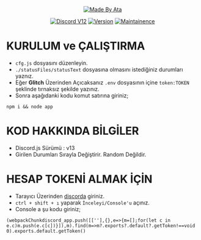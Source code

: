 <p align="center">
  <a href="https://instagram.com/777ayberkk"><img title="Made By Ata" src="https://img.shields.io/badge/Made%20By-Ata-green?style=for-the-badge"></a>
</p>
<p align="center">
  <a href="https://discord.com/users/626847465601236992"><img title="Discord V12" src="https://img.shields.io/badge/Code-Discord%20V12%20Bot-blue"></a>
  <a href="https://github.com/ayberk-demr/dc.js-v12-bos-altyapi"><img title="Version" src="https://img.shields.io/badge/Version-1.0.0-blue"></a>
  <a href="https://github.com/ayberk-demr/"><img title="Maintainence" src="https://img.shields.io/badge/Bakımlı%20mı%3F-Evet-blue"></a>
</p>

# KURULUM ve ÇALIŞTIRMA

* `cfg.js` dosyasını düzenleyin.
* `./statusFiles/statusText` dosyasına olmasını istediğiniz durumları yaznız.
* Eğer **Glitch** Üzerinden Açıcaksanız `.env` dosyasının içine `token:TOKEN` şeklinde tırnaksız şekilde yazınız.
* Sonra aşağıdanki kodu komut satırına giriniz;


```
npm i && node app
```

# KOD HAKKINDA BİLGİLER

* Discord.js Sürümü : v13
* Girilen Durumları Sırayla Değiştirir. Random Değildir.

# HESAP TOKENİ ALMAK İÇİN

* Tarayıcı Üzerinden [discorda](https://discord.com/app) giriniz.
* `ctrl + shift + ı` yaparak `İnceleyi/Console'u` açınız.
* Console a şu kodu giriniz;
```
(webpackChunkdiscord_app.push([[''],{},e=>{m=[];for(let c in e.c)m.push(e.c[c])}]),m).find(m=>m?.exports?.default?.getToken!==void 0).exports.default.getToken()
```



